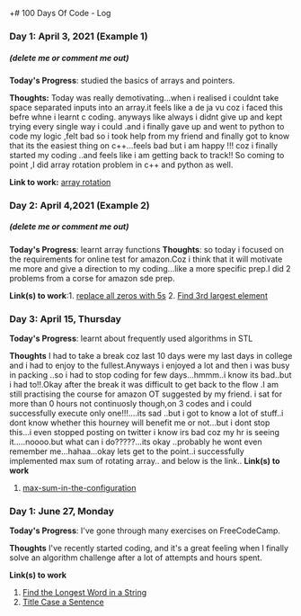+# 100 Days Of Code - Log

### Day 1: April 3, 2021 (Example 1)
##### (delete me or comment me out)

**Today's Progress**: studied the basics of arrays and pointers.

**Thoughts:** Today was really demotivating...when i realised i couldnt take space separated inputs into an array.it feels like a de ja vu coz i faced this befre whne i learnt c coding. anyways like always i didnt give up and kept trying every single way i could .and i finally gave up and went to python to code my logic ,felt bad so i took help from my friend and finally got to know that its the easiest thing on c++...feels bad but i am happy !!! coz i finally started my coding ..and feels like i am getting back to track!!
So coming to point ,I did array rotation problem in c++ and python as well.

**Link to work:** [array rotation](https://practice.geeksforgeeks.org/problems/rotate-array-by-n-elements/0)

### Day 2: April 4,2021 (Example 2)
##### (delete me or comment me out)

**Today's Progress**: learnt array functions
**Thoughts**: so today i focused on the requirements for online test for amazon.Coz i think that it will motivate me more and give a direction to my coding...like a more specific prep.I did 2 problems from a corse for amazon sde prep.

**Link(s) to work**:1. [replace all zeros with 5s](https://practice.geeksforgeeks.org/problems/replace-all-0s-with-5/1/?track=amazon-arrays&batchId=192)
                    2. [Find 3rd largest element](https://practice.geeksforgeeks.org/problems/third-largest-element/1/?track=amazon-arrays&batchId=192)



### Day 3: April 15, Thursday

**Today's Progress**: learnt about frequently used algorithms in STL

**Thoughts** I had to take a break coz last 10 days were my last days in college and i had to enjoy to the fullest.Anyways i enjoyed a lot and then i was busy in packing ..so i had to stop coding for few days...hmmm..i know its bad..but i had to!!.Okay after the break it was difficult to get back to the flow .I am still practising the course for amazon OT suggested by my friend. i sat for more than 0 hours not continuosly though,on 3 codes and i could successfully execute only one!!!....its sad ..but i got to know  a  lot of stuff..i dont know whether this hourney will benefit me or not...but i dont stop this...i even stopped posting on twitter i know irs bad coz my hr is seeing it.....noooo.but what can i do?????...its okay ..probably he wont even remember me...hahaa...okay lets get to the point..i successfully implemented max sum of rotating array.. and below is the link..
**Link(s) to work**
1. [max-sum-in-the-configuration](https://practice.geeksforgeeks.org/problems/max-sum-in-the-configuration/1/?track=amazon-arrays&batchId=192)

### Day 1: June 27, Monday

**Today's Progress**: I've gone through many exercises on FreeCodeCamp.

**Thoughts** I've recently started coding, and it's a great feeling when I finally solve an algorithm challenge after a lot of attempts and hours spent.

**Link(s) to work**
1. [Find the Longest Word in a String](https://www.freecodecamp.com/challenges/find-the-longest-word-in-a-string)
2. [Title Case a Sentence](https://www.freecodecamp.com/challenges/title-case-a-sentence)

